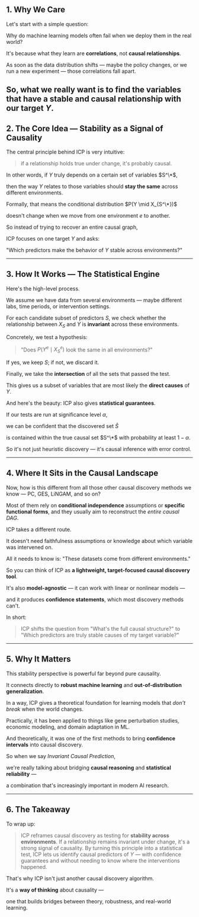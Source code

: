 ## 1. Why We Care

Let's start with a simple question:

Why do machine learning models often fail when we deploy them in the real world?

It's because what they learn are **correlations**, not **causal relationships**.

As soon as the data distribution shifts — maybe the policy changes, or we run a new experiment — those correlations fall apart.

So, what we really want is to find the variables that have a **stable and causal** relationship with our target $Y$.
---

## 2. The Core Idea — Stability as a Signal of Causality

The central principle behind ICP is very intuitive:

> if a relationship holds true under change, it's probably causal.

In other words, if $Y$ truly depends on a certain set of variables $S^\*$,

then the way $Y$ relates to those variables should **stay the same** across different environments.

Formally, that means the conditional distribution $P(Y \mid X_{S^\*})$

doesn't change when we move from one environment $e$ to another.

So instead of trying to recover an entire causal graph,

ICP focuses on one target $Y$ and asks:

"Which predictors make the behavior of $Y$ stable across environments?"

---

## 3. How It Works — The Statistical Engine

Here's the high-level process.

We assume we have data from several environments — maybe different labs, time periods, or intervention settings.

For each candidate subset of predictors $S$, we check whether the relationship between $X_S$ and $Y$ is **invariant** across these environments.

Concretely, we test a hypothesis:

> "Does $P(Y^e \mid X_S^e)$ look the same in all environments?"

If yes, we keep $S$; if not, we discard it.

Finally, we take the **intersection** of all the sets that passed the test.

This gives us a subset of variables that are most likely the **direct causes** of $Y$.

And here's the beauty: ICP also gives **statistical guarantees**.

If our tests are run at significance level $\alpha$,

we can be confident that the discovered set $\hat{S}$

is contained within the true causal set $S^\*$ with probability at least $1 - \alpha$.

So it's not just heuristic discovery — it's causal inference with error control.

---

## 4. Where It Sits in the Causal Landscape

Now, how is this different from all those other causal discovery methods we know — PC, GES, LiNGAM, and so on?

Most of them rely on **conditional independence** assumptions or **specific functional forms**, and they usually aim to reconstruct the *entire causal DAG*.

ICP takes a different route.

It doesn't need faithfulness assumptions or knowledge about which variable was intervened on.

All it needs to know is: "These datasets come from different environments."

So you can think of ICP as **a lightweight, target-focused causal discovery tool**.

It's also **model-agnostic** — it can work with linear or nonlinear models —

and it produces **confidence statements**, which most discovery methods can't.

In short:

> ICP shifts the question from "What's the full causal structure?"
> to "Which predictors are truly stable causes of my target variable?"

---

## 5. Why It Matters

This stability perspective is powerful far beyond pure causality.

It connects directly to **robust machine learning** and **out-of-distribution generalization**.

In a way, ICP gives a theoretical foundation for learning models that *don't break* when the world changes.

Practically, it has been applied to things like gene perturbation studies, economic modeling, and domain adaptation in ML.

And theoretically, it was one of the first methods to bring **confidence intervals** into causal discovery.

So when we say *Invariant Causal Prediction*,

we're really talking about bridging **causal reasoning** and **statistical reliability** —

a combination that's increasingly important in modern AI research.

---

## 6. The Takeaway

To wrap up:

> ICP reframes causal discovery as testing for **stability across environments**.
> If a relationship remains invariant under change, it's a strong signal of causality.
> By turning this principle into a statistical test, ICP lets us identify causal predictors of $Y$
> — with confidence guarantees and without needing to know where the interventions happened.

That's why ICP isn't just another causal discovery algorithm.

It's a **way of thinking** about causality —

one that builds bridges between theory, robustness, and real-world learning.
